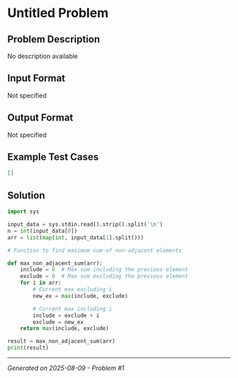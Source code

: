 # Untitled Problem

## Problem Description
No description available

## Input Format
Not specified

## Output Format
Not specified

## Example Test Cases
```json
[]
```

## Solution
```python
import sys

input_data = sys.stdin.read().strip().split('\n')
n = int(input_data[0])
arr = list(map(int, input_data[1].split()))

# Function to find maximum sum of non-adjacent elements

def max_non_adjacent_sum(arr):
    include = 0  # Max sum including the previous element
    exclude = 0  # Max sum excluding the previous element
    for i in arr:
        # Current max excluding i
        new_ex = max(include, exclude)  

        # Current max including i
        include = exclude + i
        exclude = new_ex
    return max(include, exclude)

result = max_non_adjacent_sum(arr)
print(result)
```

---
*Generated on 2025-08-09 - Problem #1*